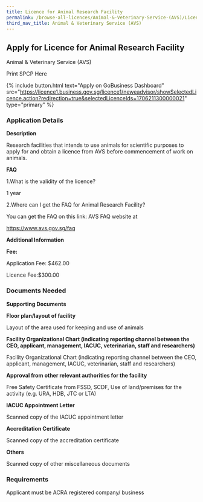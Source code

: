 ```yaml
---
title: Licence for Animal Research Facility
permalink: /browse-all-licences/Animal-&-Veterinary-Service-(AVS)/Licence-for-Animal-Research-Facility
third_nav_title: Animal & Veterinary Service (AVS)
---
```


## Apply for Licence for Animal Research Facility

Animal & Veterinary Service (AVS)

Print SPCP Here


{% include button.html text="Apply on GoBusiness Dashboard" src="https://licence1.business.gov.sg/licence1/neweadvisor/showSelectedLicence.action?redirection=true&selectedLicenceIds=1706211300000021" type="primary" %}

### Application Details

<p><strong>Description</strong></p>
<p>Research facilities that intends to use animals for scientific purposes to apply for and obtain a licence from AVS before commencement of work on animals.</p>
<p><strong>FAQ</strong></p>
<p>1.What is the validity of the licence?</p>
<p>1 year</p>
<p>2.Where can I get the FAQ for Animal Research Facility?</p>
<p>You can get the FAQ on this link: AVS FAQ website at</p>
<p><a href="https://www.avs.gov.sg/faq">https://www.avs.gov.sg/faq</a></p>

**Additional Information**

<p><strong>Fee:</strong></p>
<p>Application Fee: $462.00</p>
<p>Licence Fee:$300.00</p>

### Documents Needed

<p><strong>Supporting Documents</strong></p>
<p><strong>Floor plan/layout of facility</strong></p>
<p>Layout of the area used for keeping and use of animals</p>
<p><strong>Facility Organizational Chart (indicating reporting channel between the CEO, applicant, management, IACUC, veterinarian, staff and researchers)</strong></p>
<p>Facility Organizational Chart (indicating reporting channel between the CEO, applicant, management, IACUC, veterinarian, staff and researchers)</p>
<p><strong>Approval from other relevant authorities for the facility</strong></p>
<p>Free Safety Certificate from FSSD, SCDF, Use of land/premises for the activity (e.g. URA, HDB, JTC or LTA)</p>
<p><strong>IACUC Appointment Letter</strong></p>
<p>Scanned copy of the IACUC appointment letter</p>
<p><strong>Accreditation Certificate</strong></p>
<p>Scanned copy of the accreditation certificate</p>
<p><strong>Others</strong></p>
<p>Scanned copy of other miscellaneous documents</p>

### Requirements

Applicant must be ACRA registered company/ business

